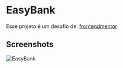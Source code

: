 # EasyBank

Esse projeto é um desafio de: [frontendmentor](https://www.frontendmentor.io/)

## Screenshots

![EasyBank](https://github.com/Rafael-Duarte-Silva/Easybank/assets/38193394/e66985a8-5f92-4d98-910d-1de4a99db5b5)
